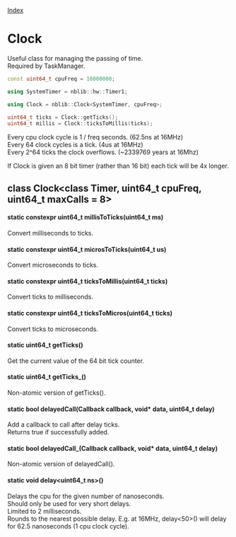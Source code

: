 [Index](../index.hpp.md#index)

# Clock

Useful class for managing the passing of time.<br>
Required by TaskManager.

```c++
const uint64_t cpuFreq = 16000000;

using SystemTimer = nblib::hw::Timer1;

using Clock = nblib::Clock<SystemTimer, cpuFreq>;

uint64_t ticks = Clock::getTicks();
uint64_t millis = Clock::ticksToMillis(ticks);
```

Every cpu clock cycle is 1 / freq seconds. (62.5ns at 16MHz)<br>
Every 64 clock cycles is a tick. (4us at 16MHz)<br>
Every 2^64 ticks the clock overflows. (~2339769 years at 16Mhz)

If Clock is given an 8 bit timer (rather than 16 bit) each tick will be
4x longer.

## class Clock<class Timer, uint64_t cpuFreq, uint64_t maxCalls = 8\>

#### static constexpr uint64_t millisToTicks(uint64_t ms)
Convert milliseconds to ticks.

#### static constexpr uint64_t microsToTicks(uint64_t us)
Convert microseconds to ticks.

#### static constexpr uint64_t ticksToMillis(uint64_t ticks)
Convert ticks to milliseconds.

#### static constexpr uint64_t ticksToMicros(uint64_t ticks)
Convert ticks to microseconds.

#### static uint64_t getTicks()
Get the current value of the 64 bit tick counter.

#### static uint64_t getTicks_()
Non-atomic version of getTicks().

#### static bool delayedCall(Callback callback, void\* data, uint64_t delay)
Add a callback to call after delay ticks.<br>
Returns true if successfully added.

#### static bool delayedCall_(Callback callback, void\* data, uint64_t delay)
Non-atomic version of delayedCall().

#### static void delay<uint64_t ns\>()
Delays the cpu for the given number of nanoseconds.<br>
Should only be used for very short delays.<br>
Limited to 2 milliseconds.<br>
Rounds to the nearest possible delay. E.g. at 16MHz, delay<50\>() will
delay for 62.5 nanoseconds (1 cpu clock cycle).
